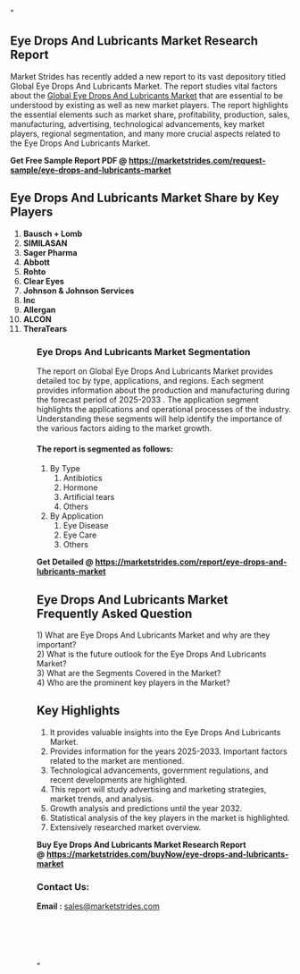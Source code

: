 "<h2>Eye Drops And Lubricants Market Research Report</h2>
<p>Market Strides has recently added a new report to its vast depository titled Global Eye Drops And Lubricants Market. The report studies vital factors about the&nbsp;<a href=https://marketstrides.com/report/eye-drops-and-lubricants-market>Global Eye Drops And Lubricants Market</a>&nbsp;that are essential to be understood by existing as well as new market players. The report highlights the essential elements such as market share, profitability, production, sales, manufacturing, advertising, technological advancements, key market players, regional segmentation, and many more crucial aspects related to the Eye Drops And Lubricants Market.</p>
<p><strong>Get Free Sample Report PDF @&nbsp;<a href=https://marketstrides.com/request-sample/eye-drops-and-lubricants-market>https://marketstrides.com/request-sample/eye-drops-and-lubricants-market</a></strong></p>
<h2><strong>Eye Drops And Lubricants Market Share by Key Players</strong></h2>
<p><strong><ol><li>
Bausch + Lomb</li><li>SIMILASAN</li><li>Sager Pharma</li><li>Abbott</li><li>Rohto</li><li>Clear Eyes</li><li>Johnson & Johnson Services</li><li>Inc</li><li>Allergan</li><li>ALCON</li><li>TheraTears


</li><ol></strong></p>
<h3><strong>Eye Drops And Lubricants Market Segmentation</strong></h3>
<p>The report on Global Eye Drops And Lubricants Market provides detailed toc by type, applications, and regions. Each segment provides information about the production and manufacturing during the forecast period of 2025-2033
. The application segment highlights the applications and operational processes of the industry. Understanding these segments will help identify the importance of the various factors aiding to the market growth.</p>
<h4>The report is segmented as follows:</h4>
<p><ol><li>By Type<ol><li>Antibiotics</li><li>Hormone</li><li>Artificial tears</li><li>Others</li></ol></li><li>By Application<ol><li>Eye Disease</li><li>Eye Care</li><li>Others</li></ol></li></ol></p>
<p><strong>Get Detailed @&nbsp;<a href=https://marketstrides.com/report/eye-drops-and-lubricants-market>https://marketstrides.com/report/eye-drops-and-lubricants-market</a></strong></p>
<h2 class=""clr-white mb-3""><strong>Eye Drops And Lubricants Market Frequently Asked Question</strong></h2>
<div class=""card-header"">1) What are&nbsp;Eye Drops And Lubricants Market and why are they important?
<div class=""card"">
<div class=""card-header"">2) What is the future outlook for the Eye Drops And Lubricants Market?</div>
</div>
</div>
<div class=""card-header"">3) What are the Segments Covered in the Market?</div>
<div class=""card-header"">4) Who are the prominent key players in the Market?</div>
<h2><strong>Key Highlights</strong></h2>
<div class=""card-header"">
<ol>
<li>It provides valuable insights into the Eye Drops And Lubricants Market.</li>
<li>Provides information for the years 2025-2033. Important factors related to the market are mentioned.</li>
<li>Technological advancements, government regulations, and recent developments are highlighted.</li>
<li>This report will study advertising and marketing strategies, market trends, and analysis.</li>
<li>Growth analysis and predictions until the year 2032.</li>
<li>Statistical analysis of the key players in the market is highlighted.</li>
<li>Extensively researched market overview.</li>
</ol>
<p><strong>Buy Eye Drops And Lubricants Market Research Report @&nbsp;<a href=https://marketstrides.com/buyNow/eye-drops-and-lubricants-market>https://marketstrides.com/buyNow/eye-drops-and-lubricants-market</a></strong></p>
<h3>Contact Us:</h3>
<p><strong>Email :</strong> <a href=mailto:sales@marketstrides.com>sales@marketstrides.com</a></p>
</div>
<p>&nbsp;</p>
<h3>&nbsp;</h3>"
